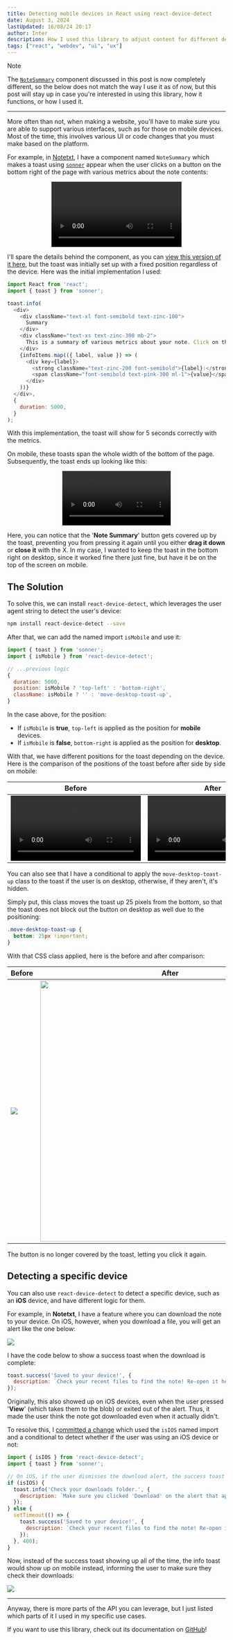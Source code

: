 ```yaml
---
title: Detecting mobile devices in React using react-device-detect
date: August 3, 2024
lastUpdated: 16/08/24 20:17
author: Inter
description: How I used this library to adjust content for different devices.
tags: ["react", "webdev", "ui", "ux"]
---
```


> [!NOTE]
> The [`NoteSummary`](https://github.com/inttter/notetxt/blob/master/src/components/NoteSummary.tsx) component discussed in this post is now completely different, so the below does not match the way I use it as of now, but this post will stay up in case you're interested in using this library, how it functions, or how I used it.

---

More often than not, when making a website, you'll have to make sure you are able to support various interfaces, such as for those on mobile devices. Most of the time, this involves various UI or code changes that you must make based on the platform.

For example, in [Notetxt](https://notetxt.xyz), I have a component named `NoteSummary` which makes a toast using [`sonner`](https://sonner.emilkowal.ski) appear when the user clicks on a button on the bottom right of the page with various metrics about the note contents:

<div align="center">
  <video src="https://files.catbox.moe/nlhefs.mp4" alt="Video of toast on desktop" controls></video>
</div>

I'll spare the details behind the component, as you can [view this version of it here](https://github.com/inttter/notetxt/blob/8971f74c8b21d831c065691215b85bface96d184/src/components/NoteSummary.tsx), but the toast was initially set up with a fixed position regardless of the device. Here was the initial implementation I used:

```js
import React from 'react';
import { toast } from 'sonner';

toast.info(
  <div>
    <div className="text-xl font-semibold text-zinc-100">
      Summary
    </div>
    <div className="text-xs text-zinc-300 mb-2">
      This is a summary of various metrics about your note. Click on the button again to refresh these metrics.
    </div>
    {infoItems.map(({ label, value }) => (
      <div key={label}>
        <strong className="text-zinc-200 font-semibold">{label}:</strong> 
        <span className="font-semibold text-pink-300 ml-1">{value}</span>
      </div>
    ))}
  </div>,
  {
    duration: 5000,
  }
);
```

With this implementation, the toast will show for 5 seconds correctly with the metrics.

On mobile, these toasts span the whole width of the bottom of the page. Subsequently, the toast ends up looking like this:

<div align="center">
  <video src="https://files.catbox.moe/x09kg0.mov" width="250" alt="Video of toast on mobile" controls></video>
</div>

Here, you can notice that the '**Note Summary**' button gets covered up by the toast, preventing you from pressing it again until you either **drag it down** or **close it** with the X. In my case, I wanted to keep the toast in the bottom right on desktop, since it worked fine there just fine, but have it be on the top of the screen on mobile. 

## The Solution

To solve this, we can install `react-device-detect`, which leverages the user agent string to detect the user's device:

```bash
npm install react-device-detect --save
```

After that, we can add the named import `isMobile` and use it:

```js
import { toast } from 'sonner';
import { isMobile } from 'react-device-detect';

// ...previous logic
{
  duration: 5000,
  position: isMobile ? 'top-left' : 'bottom-right',
  className: isMobile ? '' : 'move-desktop-toast-up',
}
```

In the case above, for the position:

* If `isMobile` is **true**, `top-left` is applied as the position for **mobile** devices.
* If `isMobile` is **false**, `bottom-right` is applied as the position for **desktop**.

With that, we have different positions for the toast depending on the device. Here is the comparison of the positions of the toast before after side by side on mobile:

| Before    | After |
| -------- | ------- |
| <video src="https://files.catbox.moe/x09kg0.mov" alt="bottom-right" width="300" controls></video> | <video src="https://files.catbox.moe/rn3tbf.mov" alt="top-left" width="300" controls></video> |

You can also see that I have a conditional to apply the `move-desktop-toast-up` class to the toast if the user is on desktop, otherwise, if they aren't, it's hidden. 

Simply put, this class moves the toast up 25 pixels from the bottom, so that the toast does not block out the button on desktop as well due to the positioning:

```css
.move-desktop-toast-up {
  bottom: 25px !important;
}
```

With that CSS class applied, here is the before and after comparison:

| Before    | After |
| -------- | ------- |
| ![](/images/mobile-devices-react/before-toast-desktop.png)  | <img src="/images/mobile-devices-react/after-toast-desktop.png" width="600"> |

The button is no longer covered by the toast, letting you click it again.

## Detecting a specific device

You can also use `react-device-detect` to detect a specific device, such as an **iOS** device, and have different logic for them.

For example, in **Notetxt**, I have a feature where you can download the note to your device. On iOS, however, when you download a file, you will get an alert like the one below:

![](/images/mobile-devices-react/ios-download-alert.png)

I have the code below to show a success toast when the download is complete:

```js
toast.success('Saved to your device!', {
  description: `Check your recent files to find the note! Re-open it here at any time by pressing Ctrl+O or the 'Open Note' option in the command menu and selecting the correct file.`,
});
```

Originally, this also showed up on iOS devices, even when the user pressed '**View**' (which takes them to the blob) or exited out of the alert. Thus, it made the user think the note got downloaded even when it actually didn't.

To resolve this, I [committed a change](https://github.com/inttter/notetxt/commit/e5455013727767dcc4b4744f73b6f8c89253ca22) which used the `isIOS` named import and a conditional to detect whether if the user was using an iOS device or not:

```js
import { isIOS } from 'react-device-detect';
import { toast } from 'sonner';

// On iOS, if the user dismisses the download alert, the success toast might still show. To handle this, show a different toast.
if (isIOS) {
  toast.info('Check your downloads folder.', {
    description: `Make sure you clicked 'Download' on the alert that appeared to download the note to your device. If you didn't, the note did not download.`,
  });
} else {
  setTimeout(() => {
    toast.success('Saved to your device!', {
      description: `Check your recent files to find the note! Re-open it here at any time by pressing Ctrl+O or the 'Open Note' option in the command menu and selecting the correct file.`,
    });
  }, 400);
}
```

Now, instead of the success toast showing up all of the time, the info toast would show up on mobile instead, informing the user to make sure they check their downloads:

![](/images/mobile-devices-react/info-toast-download.png)

---

Anyway, there is more parts of the API you can leverage, but I just listed which parts of it I used in my specific use cases.

If you want to use this library, check out its documentation on [GitHub](https://github.com/duskload/react-device-detect)!